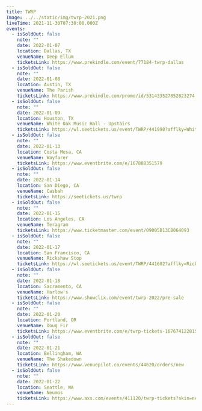 ```yaml
---
title: TWRP
Image: ../../static/img/twrp-2021.png
liveTime: 2021-11-30T07:30:00.000Z
events:
  - isSoldOut: false
    note: ""
    date: 2022-01-07
    location: Dallas, TX
    venueName: Deep Ellum
    ticketsLink: https://www.prekindle.com/event/77184-twrp-dallas
  - isSoldOut: false
    note: ""
    date: 2022-01-08
    location: Austin, TX
    venueName: The Parish
    ticketsLink: https://www.prekindle.com/promo/id/531433527852823274
  - isSoldOut: false
    note: ""
    date: 2022-01-09
    location: Houston, TX
    venueName: White Oak Music Hall - Upstairs
    ticketsLink: https://wl.seetickets.us/event/TWRP/441998?afflky=WhiteOakMusicHall
  - isSoldOut: false
    note: ""
    date: 2022-01-13
    location: Costa Mesa, CA
    venueName: Wayfarer
    ticketsLink: https://www.eventbrite.com/e/167888351579
  - isSoldOut: false
    note: ""
    date: 2022-01-14
    location: San Diego, CA
    venueName: Casbah
    ticketsLink: https://seetickets.us/twrp
  - isSoldOut: false
    note: ""
    date: 2022-01-15
    location: Los Angeles, CA
    venueName: Teragram
    ticketsLink: https://www.ticketmaster.com/event/09005B13CB064093
  - isSoldOut: false
    note: ""
    date: 2022-01-17
    location: San Francisco, CA
    venueName: Rickshaw Stop
    ticketsLink: https://wl.seetickets.us/event/TWRP/441602?afflky=RickshawStop
  - isSoldOut: false
    note: ""
    date: 2022-01-18
    location: Sacramento, CA
    venueName: Harlow's
    ticketsLink: https://www.showclix.com/event/twrp-2022/pre-sale
  - isSoldOut: false
    note: ""
    date: 2022-01-20
    location: Portland, OR
    venueName: Doug Fir
    ticketsLink: https://www.eventbrite.com/e/twrp-tickets-167674122815
  - isSoldOut: false
    note: ""
    date: 2022-01-21
    location: Bellingham, WA
    venueName: The Shakedown
    ticketsLink: https://www.venuepilot.co/events/44620/orders/new
  - isSoldOut: false
    note: ""
    date: 2022-01-22
    location: Seattle, WA
    venueName: Neumos
    ticketsLink: https://www.axs.com/events/411120/twrp-tickets?skin=neumos
---
```

